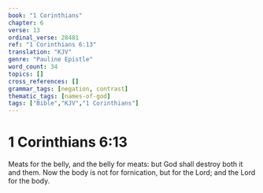 ```yaml
---
book: "1 Corinthians"
chapter: 6
verse: 13
ordinal_verse: 28481
ref: "1 Corinthians 6:13"
translation: "KJV"
genre: "Pauline Epistle"
word_count: 34
topics: []
cross_references: []
grammar_tags: [negation, contrast]
thematic_tags: [names-of-god]
tags: ["Bible","KJV","1 Corinthians"]
---
```


# 1 Corinthians 6:13

Meats for the belly, and the belly for meats: but God shall destroy both it and them. Now the body is not for fornication, but for the Lord; and the Lord for the body.
